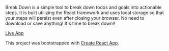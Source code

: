 Break Down is a simple tool to break down todos and goals into actionable steps.
It is built utilizing the React framework and uses local storage so that your steps
will persist even after closing your browser. No need to download or save anything! It's time
to break down!!

[Live App](https://klufkin.github.io/break-down/)

This project was bootstrapped with [Create React App](https://github.com/facebookincubator/create-react-app).
